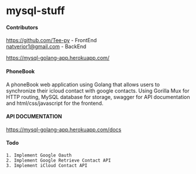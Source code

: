# mysql-stuff

#### Contributors
https://github.com/Tee-py - FrontEnd        
natverior1@gmail.com - BackEnd

https://mysql-golang-app.herokuapp.com/

#### PhoneBook
A phoneBook web application using Golang that allows users to synchronize their icloud contact with google contacts. Using Gorilla Mux for HTTP routing, MySQL database for storage, swagger for API documentation and html/css/javascript for the frontend.
   
#### API DOCUMENTATION   
https://mysql-golang-app.herokuapp.com/docs 

#### Todo
```
1. Implement Google Oauth
2. Implement Google Retrieve Contact API
3. Implement iCloud Contact API
```
